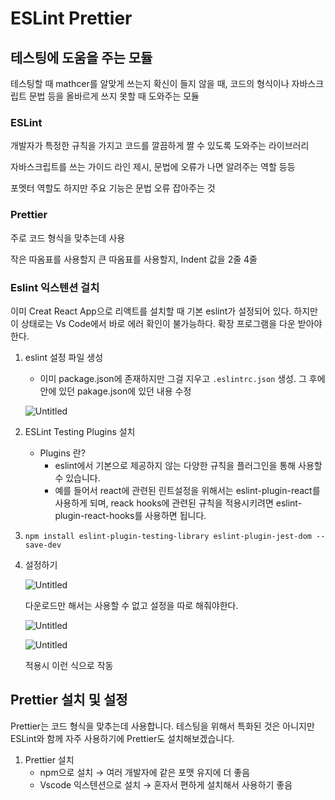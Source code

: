 # ESLint Prettier

## 테스팅에 도움을 주는 모듈

테스팅할 때 mathcer를 알맞게 쓰는지 확신이 들지 않을 때, 코드의 형식이나 자바스크립트 문법 등을 올바르게 쓰지 못할 때 도와주는 모듈

### ESLint

개발자가 특정한 규칙을 가지고 코드를 깔끔하게 짤 수 있도록 도와주는 라이브러리

자바스크립트를 쓰는 가이드 라인 제시, 문법에 오류가 나면 알려주는 역할 등등

포멧터 역할도 하지만 주요 기능은 문법 오류 잡아주는 것

### Prettier

주로 코드 형식을 맞추는데 사용

작은 따옴표를 사용할지 큰 따옴표를 사용할지, Indent 값을 2줄 4줄

### Eslint 익스텐션 걸치

이미 Creat React App으로 리액트를 설치할 때 기본 eslint가 설정되어 있다. 하지만 이 상태로는 Vs Code에서 바로 에러 확인이 불가능하다. 확장 프로그램을 다운 받아야한다.

1. eslint 설정 파일 생성

   - 이미 package.json에 존재하지만 그걸 지우고 `.eslintrc.json` 생성. 그 후에안에 있던 pakage.json에 있던 내용 수정

   ![Untitled](https://s3-us-west-2.amazonaws.com/secure.notion-static.com/a4618270-9bca-4623-9f23-f542588fb96b/Untitled.png)

2. ESLint Testing Plugins 설치
   - Plugins 란?
     - eslint에서 기본으로 제공하지 않는 다양한 규칙을 플러그인을 통해 사용할 수 있습니다.
     - 예를 들어서 react에 관련된 린트설정을 위해서는 eslint-plugin-react를 사용하게 되며, reack hooks에 관련된 규칙을 적용시키려면 eslint-plugin-react-hooks를 사용하면 됩니다.
3. `npm install eslint-plugin-testing-library eslint-plugin-jest-dom --save-dev`
4. 설정하기

   ![Untitled](https://s3-us-west-2.amazonaws.com/secure.notion-static.com/90a5a29c-0e21-4ce0-a1f2-55792fea67c4/Untitled.png)

   다운로드만 해서는 사용할 수 없고 설정을 따로 해줘야한다.

   ![Untitled](https://s3-us-west-2.amazonaws.com/secure.notion-static.com/7ae0f091-d578-47fd-a2da-e95563404a34/Untitled.png)

   ![Untitled](https://s3-us-west-2.amazonaws.com/secure.notion-static.com/fc85c215-9e2f-4ec4-998d-2c8c75cc17b9/Untitled.png)

   적용시 이런 식으로 작동

## Prettier 설치 및 설정

Prettier는 코드 형식을 맞추는데 사용합니다. 테스팅을 위해서 특화된 것은 아니지만 ESLint와 함께 자주 사용하기에 Prettier도 설치해보겠습니다.

1. Prettier 설치
   - npm으로 설치 → 여러 개발자에 같은 포맷 유지에 더 좋음
   - Vscode 익스텐션으로 설치 → 혼자서 편하게 설치해서 사용하기 좋음
